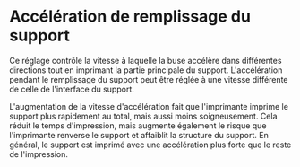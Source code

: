 Accélération de remplissage du support
===

Ce réglage contrôle la vitesse à laquelle la buse accélère dans différentes directions tout en imprimant la partie principale du support. L'accélération pendant le remplissage du support peut être réglée à une vitesse différente de celle de l'interface du support.

L'augmentation de la vitesse d'accélération fait que l'imprimante imprime le support plus rapidement au total, mais aussi moins soigneusement. Cela réduit le temps d'impression, mais augmente également le risque que l'imprimante renverse le support et affaiblit la structure du support. En général, le support est imprimé avec une accélération plus forte que le reste de l'impression.
